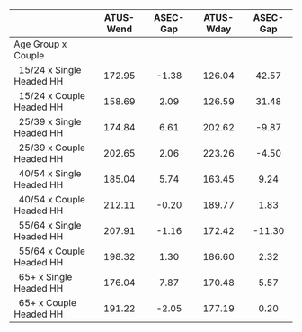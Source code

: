 
|                      |    ATUS-Wend |     ASEC-Gap |    ATUS-Wday |     ASEC-Gap |
| -------------------- | :----------: | :----------: | :----------: | :----------: |
| Age Group x Couple   |              |              |              |              |
| &nbsp;&nbsp;15/24 x Single Headed HH |       172.95 |        -1.38 |       126.04 |        42.57 |
| &nbsp;&nbsp;15/24 x Couple Headed HH |       158.69 |         2.09 |       126.59 |        31.48 |
| &nbsp;&nbsp;25/39 x Single Headed HH |       174.84 |         6.61 |       202.62 |        -9.87 |
| &nbsp;&nbsp;25/39 x Couple Headed HH |       202.65 |         2.06 |       223.26 |        -4.50 |
| &nbsp;&nbsp;40/54 x Single Headed HH |       185.04 |         5.74 |       163.45 |         9.24 |
| &nbsp;&nbsp;40/54 x Couple Headed HH |       212.11 |        -0.20 |       189.77 |         1.83 |
| &nbsp;&nbsp;55/64 x Single Headed HH |       207.91 |        -1.16 |       172.42 |       -11.30 |
| &nbsp;&nbsp;55/64 x Couple Headed HH |       198.32 |         1.30 |       186.60 |         2.32 |
| &nbsp;&nbsp;65+ x Single Headed HH |       176.04 |         7.87 |       170.48 |         5.57 |
| &nbsp;&nbsp;65+ x Couple Headed HH |       191.22 |        -2.05 |       177.19 |         0.20 |

